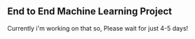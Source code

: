 ## End to End Machine Learning Project

Currently i'm working on that so, Please wait for just 4-5 days!
